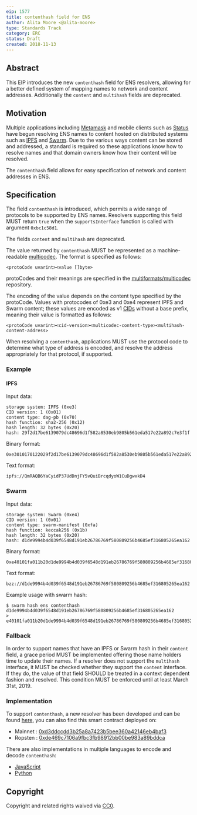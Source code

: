 ```yaml
---
eip: 1577
title: contenthash field for ENS
author: Alita Moore <@alita-moore>
type: Standards Track
category: ERC
status: Draft
created: 2018-11-13
---
```


## Abstract

This EIP introduces the new `contenthash` field for ENS resolvers, allowing for a better defined system of mapping names to network and content addresses. Additionally the `content` and `multihash` fields are deprecated.

## Motivation


Multiple applications including [Metamask](https://metamask.io/) and mobile clients such as [Status](https://status.im) have begun resolving ENS names to content hosted on distributed systems such as [IPFS](https://ipfs.io/) and [Swarm](https://swarm-guide.readthedocs.io). Due to the various ways content can be stored and addressed, a standard is required so these applications know how to resolve names and that domain owners know how their content will be resolved.

The `contenthash` field allows for easy specification of network and content addresses in ENS.

## Specification

The field `contenthash` is introduced, which permits a wide range of protocols to be supported by ENS names. Resolvers supporting this field MUST return `true` when the `supportsInterface` function is called with argument `0xbc1c58d1`.

The fields `content` and `multihash` are deprecated.

The value returned by `contenthash` MUST be represented as a machine-readable [multicodec](https://github.com/multiformats/multicodec). The format is specified as follows:

```
<protoCode uvarint><value []byte>
```

protoCodes and their meanings are specified in the [multiformats/multicodec](https://github.com/multiformats/multicodec) repository.

The encoding of the value depends on the content type specified by the protoCode. Values with protocodes of 0xe3 and 0xe4 represent IPFS and Swarm content; these values are encoded as v1 [CIDs](https://github.com/multiformats/cid) without a base prefix, meaning their value is formatted as follows:

```
<protoCode uvarint><cid-version><multicodec-content-type><multihash-content-address>
```

When resolving a `contenthash`, applications MUST use the protocol code to determine what type of address is encoded, and resolve the address appropriately for that protocol, if supported.

### Example

#### IPFS

Input data:

```
storage system: IPFS (0xe3)
CID version: 1 (0x01)
content type: dag-pb (0x70)
hash function: sha2-256 (0x12)
hash length: 32 bytes (0x20)
hash: 29f2d17be6139079dc48696d1f582a8530eb9805b561eda517e22a892c7e3f1f
```

Binary format:

```
0xe3010170122029f2d17be6139079dc48696d1f582a8530eb9805b561eda517e22a892c7e3f1f
```

Text format:

```
ipfs://QmRAQB6YaCyidP37UdDnjFY5vQuiBrcqdyoW1CuDgwxkD4
```

### Swarm

Input data:

```
storage system: Swarm (0xe4)
CID version: 1 (0x01)
content type: swarm-manifest (0xfa)
hash function: keccak256 (0x1b)
hash length: 32 bytes (0x20)
hash: d1de9994b4d039f6548d191eb26786769f580809256b4685ef316805265ea162
```

Binary format:
```
0xe40101fa011b20d1de9994b4d039f6548d191eb26786769f580809256b4685ef316805265ea162
```

Text format:
```
bzz://d1de9994b4d039f6548d191eb26786769f580809256b4685ef316805265ea162
```

Example usage with swarm hash:
```
$ swarm hash ens contenthash d1de9994b4d039f6548d191eb26786769f580809256b4685ef316805265ea162                                 
> e40101fa011b20d1de9994b4d039f6548d191eb26786769f580809256b4685ef316805265ea162
```

### Fallback

In order to support names that have an IPFS or Swarm hash in their `content` field, a grace period MUST be implemented offering those name holders time to update their names. If a resolver does not support the `multihash` interface, it MUST be checked whether they support the `content` interface. If they do, the value of that field SHOULD be treated in a context dependent fashion and resolved. This condition MUST be enforced until at least March 31st, 2019.

### Implementation

To support `contenthash`, a new resolver has been developed and can be found [here](https://github.com/ensdomains/resolvers/blob/master/contracts/PublicResolver.sol), you can also find this smart contract deployed on:

* Mainnet : [0xd3ddccdd3b25a8a7423b5bee360a42146eb4baf3](https://etherscan.io/address/0xd3ddccdd3b25a8a7423b5bee360a42146eb4baf3)
* Ropsten : [0xde469c7106a9fbc3fb98912bb00be983a89bddca](https://ropsten.etherscan.io/address/0xde469c7106a9fbc3fb98912bb00be983a89bddca)

There are also implementations in multiple languages to encode and decode `contenthash`:

* [JavaScript](https://github.com/pldespaigne/content-hash)
* [Python](https://github.com/filips123/ContentHashPy)

## Copyright
Copyright and related rights waived via [CC0](https://creativecommons.org/publicdomain/zero/1.0/).
